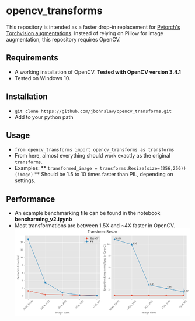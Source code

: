 # opencv_transforms

This repository is intended as a faster drop-in replacement for [Pytorch's Torchvision augmentations](https://github.com/pytorch/vision/). Instead of relying on Pillow for image augmentation, this repository requires OpenCV.

## Requirements
* A working installation of OpenCV. **Tested with OpenCV version 3.4.1**
* Tested on Windows 10.

## Installation
* `git clone https://github.com/jbohnslav/opencv_transforms.git`
* Add to your python path

## Usage
* `from opencv_transforms import opencv_transforms as transforms`
* From here, almost everything should work exactly as the original `transforms`.
* Examples: 
** `transformed_image = transforms.Resize(size=(256,256))(image)`
** Should be 1.5 to 10 times faster than PIL, depending on settings.

## Performance
* An example benchmarking file can be found in the notebook **bencharming_v2.ipynb**
* Most transformations are between 1.5X and ~4X faster in OpenCV.
![resize](benchmarks/benchmarking_Resize.png)